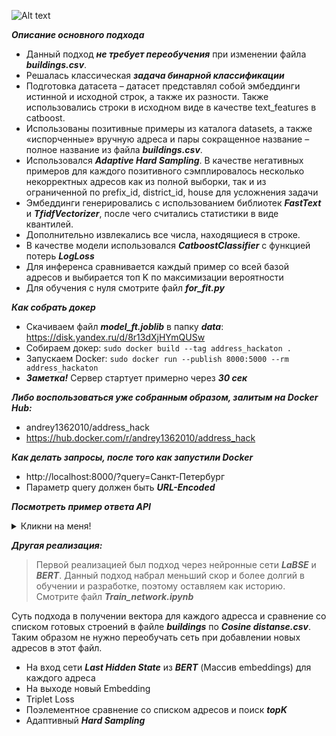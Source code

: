![Alt text](https://i0.wp.com/neptune.ai/wp-content/uploads/2022/10/When-to-Choose-CatBoost-Over-XGBoost-or-LightGBM-Practical-Guide_13.png?resize=771%2C431&ssl=1)

***Описание основного подхода***
- Данный подход ***не требует переобучения*** при изменении файла ***buildings.csv***.
- Решалась классическая ***задача бинарной классификации***
- Подготовка датасета – датасет представлял собой эмбеддинги истинной и исходной строк, а также их разности. Также использовались строки в исходном виде в качестве text_features в catboost.
- Использованы позитивные примеры из каталога datasets, а также «испорченные» вручную адреса и пары сокращенное название – полное название из файла ***buildings.csv***.
- Использовался ***Adaptive Hard Sampling***. В качестве негативных примеров для каждого позитивного сэмплировалось несколько некорректных адресов как из полной выборки, так и из ограниченной по prefix_id, district_id, house для усложнения задачи
- Эмбеддинги генерировались с использованием библиотек ***FastText*** и ***TfidfVectorizer***, после чего считались статистики в виде квантилей.
- Дополнительно извлекались все числа, находящиеся в строке.
- В качестве модели использовался ***CatboostClassifier*** с функцией потерь ***LogLoss***
- Для инференса сравнивается каждый пример со всей базой адресов и выбирается топ K по максимизации вероятности
- Для обучения с нуля смотрите файл ***for_fit.py***

***Как собрать докер***
- Скачиваем файл ***model_ft.joblib*** в папку ***data***: https://disk.yandex.ru/d/8r13dXjHYmQUSw
-  Собираем докер: ```sudo docker build --tag address_hackaton .```
-  Запускаем Docker: ```sudo docker run --publish 8000:5000 --rm address_hackaton```
-  ***Заметка!*** Сервер стартует примерно через ***30 сек***

***Либо воспользоваться уже собранным образом, залитым на Docker Hub:***
-   andrey1362010/address_hack
-   https://hub.docker.com/r/andrey1362010/address_hack

***Как делать запросы, после того как запустили Docker***
- http://localhost:8000/?query=Санкт-Петербург
- Параметр query должен быть ***URL-Encoded***

***Посмотреть пример ответа API***
<details>
  <summary>Кликни на меня!</summary>

  ```json
{
  "query:": {
    "address": "Санкт-Петербург"
  },
  "result": [
    {
      "target_address": "г.Санкт-Петербург, проспект Ветеранов, дом 169, корпус 1, строение 1",
      "target_building_id": 213833
    },
    {
      "target_address": "г.Санкт-Петербург, Лахтинский проспект, дом 2, корпус 3, строение 1",
      "target_building_id": 213245
    },
    {
      "target_address": "муниципальный округ Полюстрово, Васнецовский проспект, дом 17",
      "target_building_id": 212620
    },
    {
      "target_address": "г.Санкт-Петербург, проспект Ветеранов, дом 175, корпус 4, строение 1",
      "target_building_id": 213983
    },
    {
      "target_address": "г.Санкт-Петербург, проспект Ветеранов, дом 169, корпус 6, строение 1",
      "target_building_id": 214869
    },
    {
      "target_address": "Выборгское направление ж.д., литера V",
      "target_building_id": 201594
    },
    {
      "target_address": "г.Санкт-Петербург, проспект Ветеранов, дом 169, корпус 4, строение 1",
      "target_building_id": 216054
    },
    {
      "target_address": "г.Санкт-Петербург, проспект Ветеранов, дом 169, корпус 2, строение 1",
      "target_building_id": 211802
    },
    {
      "target_address": "г.Санкт-Петербург, проспект Ветеранов, дом 169, корпус 3, строение 1",
      "target_building_id": 211801
    },
    {
      "target_address": "г.Санкт-Петербург, участок ж.д. \"Торфяная дор. - Планерная ул.\", литера А",
      "target_building_id": 200747
    }
  ],
  "success": true
}
  ```
</details>

***Другая реализация:***
> Первой реализацией был подход через нейронные сети ***LaBSE*** и ***BERT***.
> Данный подход набрал меньший скор и более долгий в обучении и разработке, поэтому оставляем как историю.
> Смотрите файл ***Train_network.ipynb***

Суть подхода в получении вектора для каждого адресса и сравнение со списком готовых строений в файле ***buildings*** по ***Cosine distanse.csv***.
Таким образом не нужно переобучать сеть при добавлении новых адресов в этот файл.

- На вход сети ***Last Hidden State*** из ***BERT*** (Массив embeddings) для каждого адреса
- На выходе новый Embedding 
- Triplet Loss
- Поэлементное сравнение со списком адресов и поиск ***topK***
- Адаптивный ***Hard Sampling***
